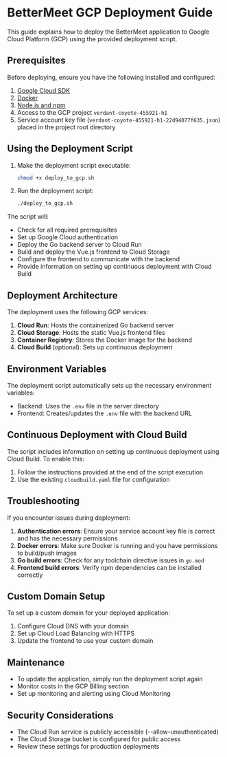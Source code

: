 # BetterMeet GCP Deployment Guide

This guide explains how to deploy the BetterMeet application to Google Cloud Platform (GCP) using the provided deployment script.

## Prerequisites

Before deploying, ensure you have the following installed and configured:

1. [Google Cloud SDK](https://cloud.google.com/sdk/docs/install)
2. [Docker](https://docs.docker.com/get-docker/)
3. [Node.js and npm](https://nodejs.org/en/download/)
4. Access to the GCP project `verdant-coyote-455921-h1`
5. Service account key file (`verdant-coyote-455921-h1-22d94077f635.json`) placed in the project root directory

## Using the Deployment Script

1. Make the deployment script executable:
   ```bash
   chmod +x deploy_to_gcp.sh
   ```

2. Run the deployment script:
   ```bash
   ./deploy_to_gcp.sh
   ```

The script will:
- Check for all required prerequisites
- Set up Google Cloud authentication
- Deploy the Go backend server to Cloud Run
- Build and deploy the Vue.js frontend to Cloud Storage
- Configure the frontend to communicate with the backend
- Provide information on setting up continuous deployment with Cloud Build

## Deployment Architecture

The deployment uses the following GCP services:

1. **Cloud Run**: Hosts the containerized Go backend server
2. **Cloud Storage**: Hosts the static Vue.js frontend files
3. **Container Registry**: Stores the Docker image for the backend
4. **Cloud Build** (optional): Sets up continuous deployment

## Environment Variables

The deployment script automatically sets up the necessary environment variables:

- Backend: Uses the `.env` file in the server directory
- Frontend: Creates/updates the `.env` file with the backend URL

## Continuous Deployment with Cloud Build

The script includes information on setting up continuous deployment using Cloud Build. To enable this:

1. Follow the instructions provided at the end of the script execution
2. Use the existing `cloudbuild.yaml` file for configuration

## Troubleshooting

If you encounter issues during deployment:

1. **Authentication errors**: Ensure your service account key file is correct and has the necessary permissions
2. **Docker errors**: Make sure Docker is running and you have permissions to build/push images
3. **Go build errors**: Check for any toolchain directive issues in `go.mod`
4. **Frontend build errors**: Verify npm dependencies can be installed correctly

## Custom Domain Setup

To set up a custom domain for your deployed application:

1. Configure Cloud DNS with your domain
2. Set up Cloud Load Balancing with HTTPS
3. Update the frontend to use your custom domain

## Maintenance

- To update the application, simply run the deployment script again
- Monitor costs in the GCP Billing section
- Set up monitoring and alerting using Cloud Monitoring

## Security Considerations

- The Cloud Run service is publicly accessible (--allow-unauthenticated)
- The Cloud Storage bucket is configured for public access
- Review these settings for production deployments 
